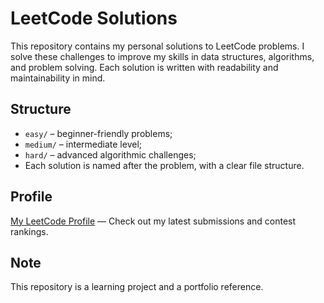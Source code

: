 # LeetCode Solutions

This repository contains my personal solutions to LeetCode problems. I solve these challenges to improve my skills in data structures, algorithms, and problem solving. Each solution is written with readability and maintainability in mind.

## Structure

- `easy/` – beginner-friendly problems;
- `medium/` – intermediate level;
- `hard/` – advanced algorithmic challenges;
- Each solution is named after the problem, with a clear file structure.

## Profile

[My LeetCode Profile](https://leetcode.com/u/ilyatitovdev/) — Check out my latest submissions and contest rankings.

## Note

This repository is a learning project and a portfolio reference.
